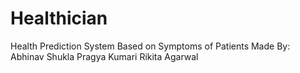# Healthician
Health Prediction System Based on Symptoms of Patients
Made By:
Abhinav Shukla 
Pragya Kumari
Rikita Agarwal
